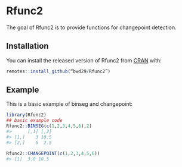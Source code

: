 
<!-- README.md is generated from README.Rmd. Please edit that file -->

# Rfunc2

<!-- badges: start -->

<!-- badges: end -->

The goal of Rfunc2 is to provide functions for changepoint detection.

## Installation

You can install the released version of Rfunc2 from
[CRAN](https://CRAN.R-project.org) with:

``` r
remotes::install_github(“bwd29/Rfunc2”)
```

## Example

This is a basic example of binseg and changepoint:

``` r
library(Rfunc2)
## basic example code
Rfunc2::BINSEG(c(1,2,3,4,5,6),2)
#>      [,1] [,2]
#> [1,]    3 10.5
#> [2,]    5  2.5

Rfunc2::CHANGEPOINT(c(1,2,3,4,5,6))
#> [1]  3.0 10.5
```
